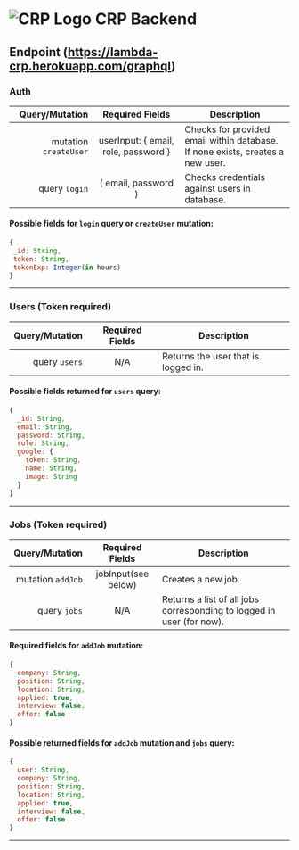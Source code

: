 # ![CRP Logo](https://avatars0.githubusercontent.com/u/49796992?s=88&v=4 "CRP Logo") CRP Backend 

## Endpoint (https://lambda-crp.herokuapp.com/graphql)

### Auth
 Query/Mutation | Required Fields | Description
---------------:|:---------------:|------------
 mutation `createUser` | userInput: { email, role, password } | Checks for provided email within database. <br> If none exists, creates a new user. 
 query `login` | ( email, password ) | Checks credentials against users in database.
 #### Possible fields for `login` query or `createUser` mutation:
 ```javascript
{
  _id: String,
  token: String,
  tokenExp: Integer(in hours)
}
 ```
 ---
### Users (**Token required**)
 Query/Mutation | Required Fields | Description
---------------:|:---------------:|------------
query `users` | N/A | Returns the user that is logged in.
#### Possible fields returned for `users` query:
```javascript
{
  _id: String,
  email: String,
  password: String,
  role: String,
  google: {
    token: String,
    name: String,
    image: String
  }
}
```
---
 ### Jobs (**Token required**)
 Query/Mutation | Required Fields | Description
---------------:|:---------------:|------------
mutation `addJob` | jobInput(see below) | Creates a new job.
query `jobs` | N/A | Returns a list of all jobs corresponding to logged in user (for now).
#### Required fields for `addJob` mutation:
```javascript
{
  company: String,
  position: String,
  location: String,
  applied: true,
  interview: false,
  offer: false
}
```
#### Possible returned fields for `addJob` mutation and `jobs` query:
```javascript
{
  user: String,
  company: String,
  position: String,
  location: String,
  applied: true,
  interview: false,
  offer: false
}
```
---
